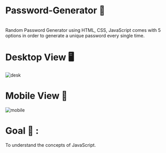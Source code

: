 # Password-Generator 🔑
<br>
Random Password Generator using HTML, CSS, JavaScript comes with 5 options in order to generate a unique password every single time.

# Desktop View 🖥️
![desk](https://user-images.githubusercontent.com/127679907/228876802-75589c24-57fd-4abf-9b29-a11a8887a4f8.png)

# Mobile View 📱
![mobile](https://user-images.githubusercontent.com/127679907/228876851-6a50663b-e4bf-4c6c-b11b-4999bc51e9af.png)



# Goal 🎯 :
To understand the concepts of JavaScript.



